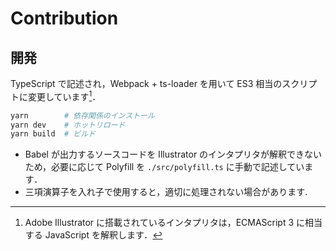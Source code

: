 # Contribution

## 開発

TypeScript で記述され，Webpack + ts-loader を用いて ES3 相当のスクリプトに変更しています[^es3]．  

```bash
yarn        # 依存関係のインストール
yarn dev    # ホットリロード
yarn build  # ビルド
```

- Babel が出力するソースコードを Illustrator のインタプリタが解釈できないため，必要に応じて Polyfill を `./src/polyfill.ts` に手動で記述しています．
- 三項演算子を入れ子で使用すると，適切に処理されない場合があります.

[^es3]: Adobe Illustrator に搭載されているインタプリタは，ECMAScript 3 に相当する JavaScript を解釈します．
